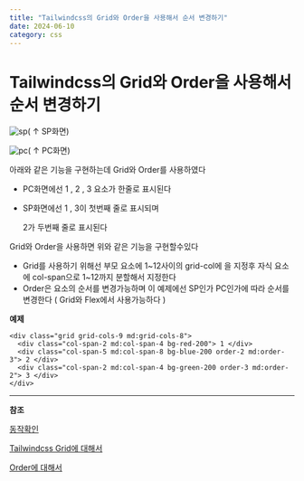 ```yaml
---
title: "Tailwindcss의 Grid와 Order을 사용해서 순서 변경하기"
date: 2024-06-10
category: css
---
```


# Tailwindcss의 Grid와 Order을 사용해서 순서 변경하기

![sp](/storage/1718023637.jpg)( ↑ SP화면)

![pc](/storage/1718023695.jpg)( ↑ PC화면)

아래와 같은 기능을 구현하는데 Grid와 Order를 사용하였다

* PC화면에선 1 , 2 , 3 요소가 한줄로 표시된다
* SP화면에선 1 , 3이 첫번째 줄로 표시되며

  2가 두번째 줄로 표시된다

Grid와 Order을 사용하면 위와 같은 기능을 구현할수있다

* Grid를 사용하기 위해선 부모 요소에 1~12사이의 grid-col에 을 지정후 자식 요소에 col-span으로 1~12까지 분할해서 지정한다
* Order은 요소의 순서를 변경가능하며 이 예제에선 SP인가 PC인가에 따라 순서를 변경한다 ( Grid와 Flex에서 사용가능하다 )

**예제**

```
<div class="grid grid-cols-9 md:grid-cols-8">
  <div class="col-span-2 md:col-span-4 bg-red-200"> 1 </div>
  <div class="col-span-5 md:col-span-8 bg-blue-200 order-2 md:order-3"> 2 </div>
  <div class="col-span-2 md:col-span-4 bg-green-200 order-3 md:order-2"> 3 </div>
</div>
```

---

**참조**

[동작확인](https://play.tailwindcss.com/sNazLvegnR?size=760x720)

[Tailwindcss Grid에 대해서](https://tailwindcss.com/docs/grid-template-columns)

[Order에 대해서](https://developer.mozilla.org/en-US/docs/Web/CSS/order)
